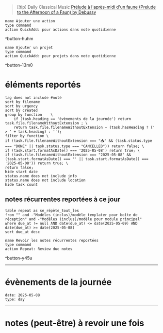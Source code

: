 



> [!tip] Daily Classical Music
> [Prélude à l'après-midi d'un faune (Prelude to the Afternoon of a Faun) by Debussy](https://www.youtube.com/watch?v=Y9iDOt2WbjY)

```button
name Ajouter une action
type command
action QuickAdd: pour actions dans note quotidienne
```
^button-huhm
```button
name Ajouter un projet
type command
action QuickAdd: pour projets dans note quotidienne
```
^button-13m0
# éléments reportés
```tasks
tag does not include #noté 
sort by filename 
sort by urgency 
sort by created 
group by function    \
	if (task.heading == 'évènements de la journée') return task.file.filenameWithoutExtension ; \
    return task.file.filenameWithoutExtension + (task.hasHeading ? (' > ' + task.heading) : '');
filter by function \
if (task.file.filenameWithoutExtension === "📥" && (task.status.type === "DONE" || task.status.type === "CANCELLED")) return false; \
if (task.start.formatAsDate() === '2025-05-08') return true; \
if (task.file.filenameWithoutExtension === "2025-05-08" && (task.start.formatAsDate() === '' || task.start.formatAsDate() === '2025-05-08')) return true; \
return false;
hide start date
status.name does not include info
status.name does not include location
hide task count
```

## notes récurrentes reportées à ce jour
```dataview
table repeat as se_répète_tout_les
from "" and -"Modèles (inclus)/modèle templater pour boîte de réception" and -"Modèles (inclus)/modèle pour module principal"
where due_at != null AND date(due_at) <= date(2025-05-09) AND date(due_at) >= date(2025-05-08)
sort due_at desc
```

```button
name Revoir les notes récurrentes reportées
type command
action Repeat: Review due notes
```
^button-y45u
___
# évènements de la journée
```gEvent
date: 2025-05-08
type: day
```
___

# notes (peut-être) à revoir une fois